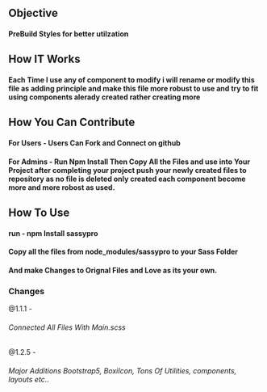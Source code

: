 ## Objective
#### PreBuild Styles for better utilzation

## How IT Works
#### Each Time I use any of component to modify i will rename or modify this file as adding principle and make this file more robust to use and try to fit using components alerady created rather creating more


## How You Can Contribute
#### For Users - Users Can Fork and Connect on github

#### For Admins - Run Npm Install Then Copy All the Files and use into Your Project after completing your project push your newly created files to repository as no file is deleted only created each component become more and more robost as used.

## How To Use
#### run - npm Install sassypro
#### Copy all the files from node_modules/sassypro to your Sass Folder 
#### And make Changes to Orignal Files and Love as its your own.


### Changes
@1.1.1 - 
###### Connected All Files With Main.scss 

@1.2.5 - 
###### Major Additions Bootstrap5, BoxiIcon, Tons Of Utilities, components, layouts etc..  


